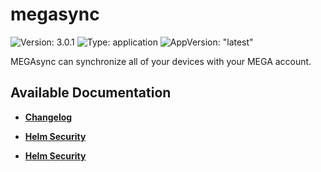 # megasync

![Version: 3.0.1](https://img.shields.io/badge/Version-3.0.1-informational?style=flat-square) ![Type: application](https://img.shields.io/badge/Type-application-informational?style=flat-square) ![AppVersion: "latest"](https://img.shields.io/badge/AppVersion-"latest"-informational?style=flat-square)

MEGAsync can synchronize all of your devices with your MEGA account.

## Available Documentation

- [**Changelog**](CHANGELOG)

- [**Helm Security**](container-security)

- [**Helm Security**](helm-security)

